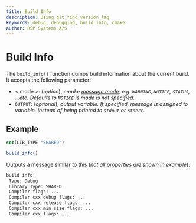 ```yaml
---
title: Build Info
description: Using git_find_version_tag
keywords: debug, debugging, build info, cmake
author: RSP Systems A/S
---
```


# Build Info

The `build_info()` function dumps build information about the current build.
It accepts the following parameter:

* < mode >: (_option_), _cmake [message mode](https://cmake.org/cmake/help/latest/command/message.html#general-messages), e.g. `WARNING`, `NOTICE`, `STATUS`, ...etc._
  _Defaults to `NOTICE` is mode is not specified._
* `OUTPUT`: (_optional_), _output variable. If specified, message is assigned to variable, instead of being printed to `stdout` or `stderr`._

## Example

```cmake
set(LIB_TYPE "SHARED")

build_info()
```

Outputs a message similar to this (_not all properties are shown in example_):

```txt
build info:
 Type: Debug
 Library Type: SHARED
 Compiler flags: ...
 Compiler cxx debug flags: ... 
 Compiler cxx release flags: ...
 Compiler cxx min size flags: ...
 Compiler cxx flags: ...
```
